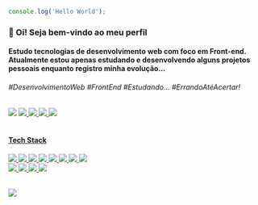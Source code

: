 ```javascript
console.log('Hello World');
```

<h3> &#x1f50b; Oi! Seja bem-vindo ao meu perfil</h3>
<h4>Estudo tecnologias de desenvolvimento web com foco em Front-end. Atualmente estou apenas estudando e desenvolvendo alguns projetos pessoais enquanto registro minha evolução...</h4>

<h6>#DesenvolvimentoWeb #FrontEnd #Estudando... #ErrandoAtéAcertar! </h6>

<div display='flex'>
    <img src="https://img.shields.io/badge/@001.07.22-a88c60?style=flat-square&logo=instagram&logoColor=fff">
    <a href='https://www.instagram.com/001.07.22?igsh=MWQyeHA2dm9iNDE3aw==' target='_blank'/>
</img>
   <img src="https://img.shields.io/badge/Quack_Silver-a88c60?style=flat-square&logo=discord&logoColor=fff">
        <a href='https://discord.com/invite/rFK2tJTr' target='_blank'/>
    </img>
   <img src="https://img.shields.io/badge/Linkedin-a88c60?style=flat-square&logo=linkedin&logoColor=fff">
            <a href='#' target='_blank'/>
        </img>
   <img src="https://img.shields.io/badge/Gmail-A88c60?style=flat-square&logo=gmail&logoColor=fff">
                <a href='brunodiasrasquinha@gmail.com' target='_blank'/>
            </img>
   <img src="https://img.shields.io/badge/Replit-a88c60?style=flat-square&logo=replit&logoColor=fff">
                    <a href='https://replit.com/@brunodiasrasquinha' target='_blank'/>
                </img>
</div>
                        
<br/>

<div>
   <h4> Tech Stack </h4>
    <div>
        <img src="https://img.shields.io/badge/React-%23181717?style=flat-square&logo=react&logoColor=61DAFB"></img>
        <img src='https://img.shields.io/badge/TypeScript-%23181717?style=flat-square&logo=typescript'></img>
       <img src='https://img.shields.io/badge/JavaScript-%23181717?style=flat-square&logo=javascript'></img>
       <img src='https://img.shields.io/badge/Node.js-%23181717?style=flat-square&logo=node.js'></img>
       <img src='https://img.shields.io/badge/PHP-%23181717?style=flat-square&logo=php'></img>
       <img src='https://img.shields.io/badge/HTML5-%23181717?style=flat-square&logo=html5'></img>
       <img src='https://img.shields.io/badge/CSS3-%23181717?style=flat-square&logo=css3&logoColor=1572B6'></img>
       <img src='https://img.shields.io/badge/Sass-%23181717?style=flat-square&logo=sass'></img><br>
       <img src='https://img.shields.io/badge/Bootstrap-%23181717?style=flat-square&logo=bootstrap'></img>
       <img src='https://img.shields.io/badge/Tailwind_CSS-%23181717?style=flat-square&logo=tailwind-css'></img>
       <img src='https://img.shields.io/badge/MySQL-%23181717?style=flat-square&logo=mysql'></img>
        <img src='https://img.shields.io/badge/-jest-%23181717?style=flat-square&logo=jest&logoColor=white'>
    </img>
  </div>
  <br>

<img src='https://github-readme-stats.vercel.app/api/top-langs/?username=Bruno-rasq&layout=compact'/></img>
    
</div>
